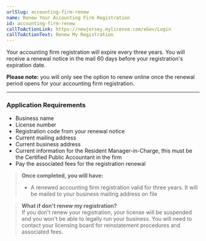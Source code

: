 ```yaml
---
urlSlug: accounting-firm-renew
name: Renew Your Accounting Firm Registration
id: accounting-firm-renew
callToActionLink: https://newjersey.mylicense.com/eGov/Login
callToActionText: Renew My Registration
---
```


Your accounting firm registration will expire every three years. You will receive a renewal notice in the mail 60 days before your registration's expiration date.

**Please note:** you will only see the option to renew online once the renewal period opens for your accounting firm registration.

---

### Application Requirements

- Business name
- License number
- Registration code from your renewal notice
- Current mailing address
- Current business address
- Current information for the Resident Manager-in-Charge, this must be the Certified Public Accountant in the firm
- Pay the associated fees for the registration renewal

> **Once completed, you will have:**
>
> - A renewed accounting firm registration valid for three years. It will be mailed to your business mailing address on file

> **What if don't renew my registration?**  
> If you don't renew your registration, your license will be suspended and you won't be able to legally run your business. You will need to contact your licensing board for reinstatement procedures and associated fees.
